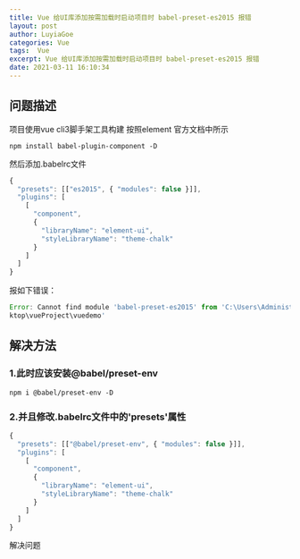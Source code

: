 ```yaml
---
title: Vue 给UI库添加按需加载时启动项目时 babel-preset-es2015 报错
layout: post
author: LuyiaGoe
categories: Vue
tags:  Vue
excerpt: Vue 给UI库添加按需加载时启动项目时 babel-preset-es2015 报错
date: 2021-03-11 16:10:34
---
```

## 问题描述

项目使用vue cli3脚手架工具构建
按照element 官方文档中所示

`npm install babel-plugin-component -D`

然后添加.babelrc文件

```javascript
{
  "presets": [["es2015", { "modules": false }]],
  "plugins": [
    [
      "component",
      {
        "libraryName": "element-ui",
        "styleLibraryName": "theme-chalk"
      }
    ]
  ]
}
```

报如下错误：

```javascript
Error: Cannot find module 'babel-preset-es2015' from 'C:\Users\Administrator\Des
ktop\vueProject\vuedemo'
```
## 解决方法

### 1.此时应该安装@babel/preset-env

`npm i @babel/preset-env -D`

### 2.并且修改.babelrc文件中的'presets'属性

```javascript
{
  "presets": [["@babel/preset-env", { "modules": false }]],
  "plugins": [
    [
      "component",
      {
        "libraryName": "element-ui",
        "styleLibraryName": "theme-chalk"
      }
    ]
  ]
}
```

解决问题